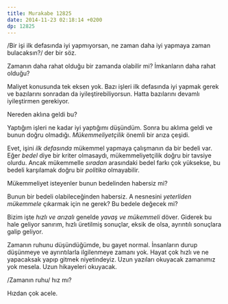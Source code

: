 ```yaml
---
title: Murakabe 12825
date: 2014-11-23 02:18:14 +0200
dp: 12825
---
```


/Bir işi ilk defasında iyi yapmıyorsan, ne zaman daha iyi yapmaya zaman
bulacaksın?/ der bir söz.

Zamanın daha rahat olduğu bir zamanda olabilir mi? İmkanların daha rahat
olduğu?

Maliyet konusunda tek eksen yok. Bazı işleri ilk defasında iyi yapmak
gerek ve bazılarını sonradan da iyileştirebiliyorsun. Hatta bazılarını
devamlı iyileştirmen gerekiyor.

Nereden aklına geldi bu?

Yaptığım işleri ne kadar iyi yaptığımı düşündüm. Sonra bu aklıma geldi
ve bunun doğru olmadığı. *Mükemmeliyetçilik* önemli bir arıza çeşidi.

Evet, işini *ilk defasında* mükemmel yapmaya çalışmanın da bir bedeli
var. Eğer *bedel* diye bir kriter olmasaydı, mükemmeliyetçilik doğru bir
tavsiye olurdu. Ancak mükemmelle *sıradan* arasındaki bedel farkı çok
yüksekse, bu bedeli karşılamak doğru bir *politika* olmayabilir.

Mükemmeliyet isteyenler bunun bedelinden habersiz mi?

Bunun bir bedeli olabileceğinden habersiz. A nesnesini *yeterliden*
*mükemmele* çıkarmak için ne gerek? Bu bedele değecek mi?

Bizim işte *hızlı ve arızalı* genelde *yavaş ve mükemmeli* döver.
Giderek bu hale geliyor sanırım, hızlı üretilmiş sonuçlar, eksik de
olsa, ayrıntılı sonuçlara galip geliyor.

Zamanın ruhunu düşündüğümde, bu gayet normal. İnsanların durup düşünmeye
ve ayrıntılarla ilgilenmeye zamanı yok. Hayat çok hızlı ve ne yapacaksak
yapıp gitmek niyetindeyiz. Uzun yazıları okuyacak zamanımız yok mesela.
Uzun hikayeleri okuyacak.

/Zamanın ruhu/ hız mı?

Hızdan çok acele.
